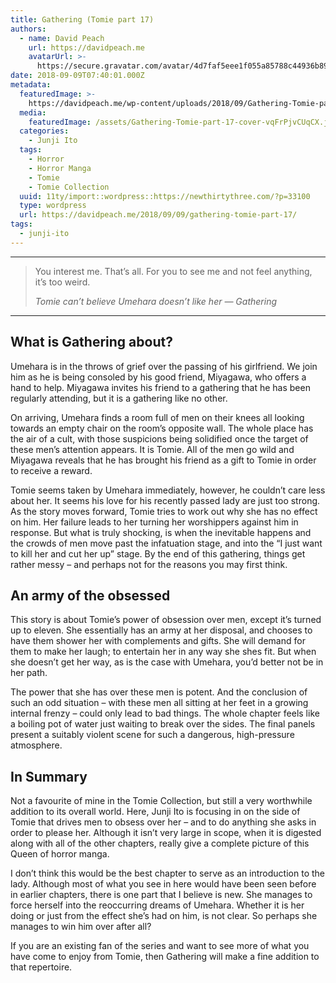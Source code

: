 ```yaml
---
title: Gathering (Tomie part 17)
authors:
  - name: David Peach
    url: https://davidpeach.me
    avatarUrl: >-
      https://secure.gravatar.com/avatar/4d7faf5eee1f055a85788c44936b8995eaab6dfb004e7854ec747ccb272e91ee?s=96&d=mm&r=g
date: 2018-09-09T07:40:01.000Z
metadata:
  featuredImage: >-
    https://davidpeach.me/wp-content/uploads/2018/09/Gathering-Tomie-part-17-cover.jpg
  media:
    featuredImage: /assets/Gathering-Tomie-part-17-cover-vqFrPjvCUqCX.jpg
  categories:
    - Junji Ito
  tags:
    - Horror
    - Horror Manga
    - Tomie
    - Tomie Collection
  uuid: 11ty/import::wordpress::https://newthirtythree.com/?p=33100
  type: wordpress
  url: https://davidpeach.me/2018/09/09/gathering-tomie-part-17/
tags:
  - junji-ito
---
```

* * *

> You interest me. That’s all. For you to see me and not feel anything, it’s too weird.
> 
> <cite>Tomie can’t believe Umehara doesn’t like her — Gathering</cite>

* * *

## What is Gathering about?

Umehara is in the throws of grief over the passing of his girlfriend. We join him as he is being consoled by his good friend, Miyagawa, who offers a hand to help. Miyagawa invites his friend to a gathering that he has been regularly attending, but it is a gathering like no other.

On arriving, Umehara finds a room full of men on their knees all looking towards an empty chair on the room’s opposite wall. The whole place has the air of a cult, with those suspicions being solidified once the target of these men’s attention appears. It is Tomie. All of the men go wild and Miyagawa reveals that he has brought his friend as a gift to Tomie in order to receive a reward.

Tomie seems taken by Umehara immediately, however, he couldn’t care less about her. It seems his love for his recently passed lady are just too strong. As the story moves forward, Tomie tries to work out why she has no effect on him. Her failure leads to her turning her worshippers against him in response. But what is truly shocking, is when the inevitable happens and the crowds of men move past the infatuation stage, and into the “I just want to kill her and cut her up” stage. By the end of this gathering, things get rather messy – and perhaps not for the reasons you may first think.

## An army of the obsessed

This story is about Tomie’s power of obsession over men, except it’s turned up to eleven. She essentially has an army at her disposal, and chooses to have them shower her with complements and gifts. She will demand for them to make her laugh; to entertain her in any way she shes fit. But when she doesn’t get her way, as is the case with Umehara, you’d better not be in her path.

The power that she has over these men is potent. And the conclusion of such an odd situation – with these men all sitting at her feet in a growing internal frenzy – could only lead to bad things. The whole chapter feels like a boiling pot of water just waiting to break over the sides. The final panels present a suitably violent scene for such a dangerous, high-pressure atmosphere.

## In Summary

Not a favourite of mine in the Tomie Collection, but still a very worthwhile addition to its overall world. Here, Junji Ito is focusing in on the side of Tomie that drives men to obsess over her – and to do anything she asks in order to please her. Although it isn’t very large in scope, when it is digested along with all of the other chapters, really give a complete picture of this Queen of horror manga.

I don’t think this would be the best chapter to serve as an introduction to the lady. Although most of what you see in here would have been seen before in earlier chapters, there is one part that I believe is new. She manages to force herself into the reoccurring dreams of Umehara. Whether it is her doing or just from the effect she’s had on him, is not clear. So perhaps she manages to win him over after all?

If you are an existing fan of the series and want to see more of what you have come to enjoy from Tomie, then Gathering will make a fine addition to that repertoire.